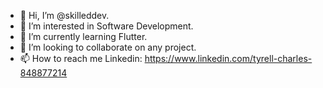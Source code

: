 - 👋 Hi, I’m @skilleddev.
- 👀 I’m interested in Software Development.
- 🌱 I’m currently learning Flutter.
- 💞️ I’m looking to collaborate on any project.
- 📫 How to reach me Linkedin: https://www.linkedin.com/tyrell-charles-848877214

<!---
skilleddev/skilleddev is a ✨ special ✨ repository because its `README.md` (this file) appears on your GitHub profile.
You can click the Preview link to take a look at your changes.
--->
